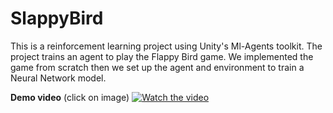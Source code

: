 # SlappyBird
This is a reinforcement learning project using Unity's Ml-Agents toolkit.
The project trains an agent to play the Flappy Bird game.
We implemented the game from scratch then we set up the agent and environment to train a Neural Network model.


**Demo video**
(click on image)
[![Watch the video](https://i.imgur.com/9uFXFhB.png)](https://youtu.be/yzDTEpBrPpk)
